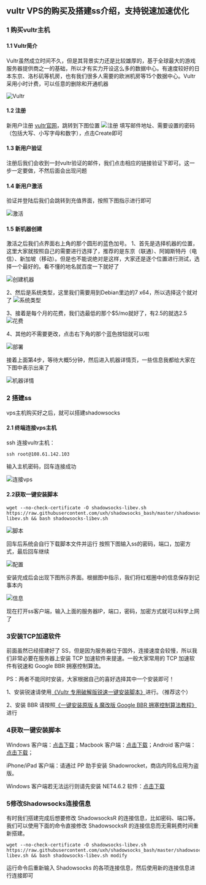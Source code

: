 
## vultr VPS的购买及搭建ss介绍，支持锐速加速优化


### 1 购买vultr主机

#### 1.1 Vultr简介

Vultr虽然成立时间不久，但是其背景实力还是比较雄厚的，基于全球最大的游戏服务器提供商之一的基础，所以才有实力开设这么多的数据中心。有速度较好的日本东京、洛杉矶等机房，也有我们很多人需要的欧洲机房等15个数据中心。Vultr采用小时计费，可以任意的删除和开通机器

![Vultr](https://images2017.cnblogs.com/blog/1044995/201801/1044995-20180103181821831-235661580.png)

#### 1.2 注册

新用户注册 [vultr官网](https://www.vultr.com/?ref=7236384)，跳转到下图位置
![注册](https://images2017.cnblogs.com/blog/1044995/201801/1044995-20180103182220503-1647212316.png)
填写邮件地址、需要设置的密码（包括大写、小写字母和数字），点击Create即可

#### 1.3 新用户验证

注册后我们会收到一封vultr验证的邮件，我们点击相应的链接验证下即可。这一步一定要做，不然后面会出现问题

#### 1.4 新用户激活

验证并登陆后我们会跳转到充值界面，按照下图指示进行即可

![激活](https://images2017.cnblogs.com/blog/1044995/201801/1044995-20180103182244706-925891540.png)

#### 1.5 新机器创建

激活之后我们点界面右上角的那个圆形的蓝色加号。
1、首先是选择机器的位置，这里大家就按照自己的需要进行选择了，推荐的是东京（联通）、阿姆斯特丹（电信）、新加坡（移动）。但是也不能说绝对是这样，大家还是逐个位置进行测试，选择一个最好的。看不懂的地名就百度一下就好了

![创建机器](https://images2017.cnblogs.com/blog/1044995/201801/1044995-20180103182308237-568652507.png)

2、然后是系统类型，这里我们需要用到Debian里边的7 x64，所以选择这个就对了
![系统类型](https://images2017.cnblogs.com/blog/1044995/201801/1044995-20180103182325909-374897141.png)

3、接着是每个月的花费，我们选最低的那个$5/mo就好了，有2.5的就选2.5
![花费](https://images2017.cnblogs.com/blog/1044995/201801/1044995-20180103182346128-615390028.png)

4、其他的不需要更改，点击右下角的那个蓝色按钮就可以啦

![部署](https://images2017.cnblogs.com/blog/1044995/201801/1044995-20180103182358378-1112887794.png)

接着上面第4步，等待大概5分钟，然后进入机器详情页，一些信息我都给大家在下图中表示出来了

![机器详情](https://images2017.cnblogs.com/blog/1044995/201801/1044995-20180103182421299-1951797957.png)


### 2 搭建ss

vps主机购买好之后，就可以搭建shadowsocks

#### 2.1 终端连接vps主机

ssh 连接vultr主机：

```
ssh root@108.61.142.103
```
输入主机密码，回车连接成功

![连接vps](https://images2018.cnblogs.com/blog/1044995/201806/1044995-20180626114646324-1418172715.png)





#### 2.2获取一键安装脚本

```
wget --no-check-certificate -O shadowsocks-libev.sh https://raw.githubusercontent.com/uxh/shadowsocks_bash/master/shadowsocks-libev.sh && bash shadowsocks-libev.sh

```
![脚本](https://images2018.cnblogs.com/blog/1044995/201806/1044995-20180626104654121-812242597.png)


回车后系统会自行下载脚本文件并运行 按照下图输入ss的密码，端口，加密方式，最后回车继续

![配置](https://images2018.cnblogs.com/blog/1044995/201806/1044995-20180626104829134-662917483.png)

安装完成后会出现下图所示界面。根据图中指示，我们将红框圈中的信息保存到记事本内

![信息](https://images2018.cnblogs.com/blog/1044995/201806/1044995-20180626104850862-1308489913.png)

现在打开ss客户端，输入上面的服务器IP，端口，密码，加密方式就可以科学上网了

### 3安装TCP加速软件

前面虽然已经搭建好了 SS，但是因为服务器位于国外，连接速度会较慢，所以我们非常必要在服务器上安装 TCP 加速软件来提速。一般大家常用的 TCP 加速软件有锐速和 Google BBR 拥塞控制算法。

PS：两者不能同时安装，大家根据自己的喜好选择其中一个安装即可！

1、安装锐速请使用[《Vultr 专用破解版锐速一键安装脚本》](https://www.vultrcn.com/7.html)进行。（推荐这个）

2、安装 BBR 请按照[《一键安装原版 & 魔改版 Google BBR 拥塞控制算法教程》](https://www.vultrcn.com/5.html)进行


### 4获取一键安装脚本
Windows 客户端：[点击下载](https://www.vultrcn.com/goto/?url=aHR0cHM6Ly9jdXJscy5mdW4vU2hhZG93c29ja3MvU2hhZG93c29ja3MtV2luZG93cy00LjAuOS56aXA=)；Macbook 客户端：[点击下载](https://www.vultrcn.com/goto/?url=aHR0cHM6Ly9jdXJscy5mdW4vU2hhZG93c29ja3MvU2hhZG93c29ja3MtTWFjT1MtMi42LjMuemlw)；Android 客户端：[点击下载](https://www.vultrcn.com/goto/?url=aHR0cHM6Ly9jdXJscy5mdW4vU2hhZG93c29ja3MvU2hhZG93c29ja3MtQW5kcm9pZC00LjUuMS5hcGs=)；

iPhone/iPad 客户端：请通过 PP 助手安装 Shadowrocket，商店内同名应用为盗版。

Windows 客户端若无法运行则请先安装 NET4.6.2 软件：[点击下载](https://www.vultrcn.com/goto/?url=aHR0cHM6Ly9jdXJscy5mdW4vU2hhZG93c29ja3MvTmV0LVdpbmRvd3MtNC42LjIuemlw)

### 5修改Shadowsocks连接信息
有时我们搭建完成后想要修改 ShadowsocksR 的连接信息，比如密码、端口等。我们可以使用下面的命令直接修改 ShadowsocksR 的连接信息而无需耗费时间重新搭建。
```
wget --no-check-certificate -O shadowsocks-libev.sh https://raw.githubusercontent.com/uxh/shadowsocks_bash/master/shadowsocks-libev.sh && bash shadowsocks-libev.sh modify
```
运行命令后重新输入 Shadowsocks 的各项连接信息，然后使用新的连接信息进行连接即可


